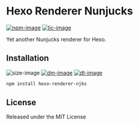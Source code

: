 # Hexo Renderer Nunjucks

[![npm-image]][npm-url]
[![lic-image]](LICENSE)

Yet another Nunjucks renderer for Hexo.

## Installation

![size-image]
[![dm-image]][npm-url]
[![dt-image]][npm-url]

```bash
npm install hexo-renderer-njks
```

## License

Released under the MIT License

[npm-image]: https://img.shields.io/npm/v/hexo-renderer-njks?style=flat-square
[lic-image]: https://img.shields.io/npm/l/hexo-renderer-njks?style=flat-square

[size-image]: https://img.shields.io/github/languages/code-size/theme-next/hexo-renderer-njks?style=flat-square
[dm-image]: https://img.shields.io/npm/dm/hexo-renderer-njks?style=flat-square
[dt-image]: https://img.shields.io/npm/dt/hexo-renderer-njks?style=flat-square

[npm-url]: https://www.npmjs.com/package/hexo-renderer-njks

